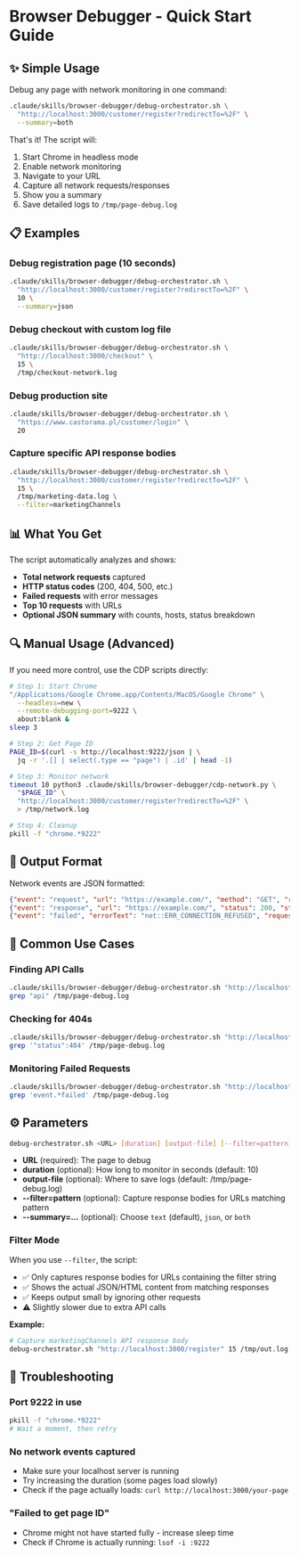 # Browser Debugger - Quick Start Guide

## ✨ Simple Usage

Debug any page with network monitoring in one command:

```bash
.claude/skills/browser-debugger/debug-orchestrator.sh \
  "http://localhost:3000/customer/register?redirectTo=%2F" \
  --summary=both
```

That's it! The script will:
1. Start Chrome in headless mode
2. Enable network monitoring
3. Navigate to your URL
4. Capture all network requests/responses
5. Show you a summary
6. Save detailed logs to `/tmp/page-debug.log`

## 📋 Examples

### Debug registration page (10 seconds)
```bash
.claude/skills/browser-debugger/debug-orchestrator.sh \
  "http://localhost:3000/customer/register?redirectTo=%2F" \
  10 \
  --summary=json
```

### Debug checkout with custom log file
```bash
.claude/skills/browser-debugger/debug-orchestrator.sh \
  "http://localhost:3000/checkout" \
  15 \
  /tmp/checkout-network.log
```

### Debug production site
```bash
.claude/skills/browser-debugger/debug-orchestrator.sh \
  "https://www.castorama.pl/customer/login" \
  20
```

### Capture specific API response bodies
```bash
.claude/skills/browser-debugger/debug-orchestrator.sh \
  "http://localhost:3000/customer/register?redirectTo=%2F" \
  15 \
  /tmp/marketing-data.log \
  --filter=marketingChannels
```

## 📊 What You Get

The script automatically analyzes and shows:
- **Total network requests** captured
- **HTTP status codes** (200, 404, 500, etc.)
- **Failed requests** with error messages
- **Top 10 requests** with URLs
- **Optional JSON summary** with counts, hosts, status breakdown

## 🔍 Manual Usage (Advanced)

If you need more control, use the CDP scripts directly:

```bash
# Step 1: Start Chrome
"/Applications/Google Chrome.app/Contents/MacOS/Google Chrome" \
  --headless=new \
  --remote-debugging-port=9222 \
  about:blank &
sleep 3

# Step 2: Get Page ID
PAGE_ID=$(curl -s http://localhost:9222/json | \
  jq -r '.[] | select(.type == "page") | .id' | head -1)

# Step 3: Monitor network
timeout 10 python3 .claude/skills/browser-debugger/cdp-network.py \
  "$PAGE_ID" \
  "http://localhost:3000/customer/register?redirectTo=%2F" \
  > /tmp/network.log

# Step 4: Cleanup
pkill -f "chrome.*9222"
```

## 📝 Output Format

Network events are JSON formatted:

```json
{"event": "request", "url": "https://example.com/", "method": "GET", "requestId": "..."}
{"event": "response", "url": "https://example.com/", "status": 200, "statusText": "OK", "mimeType": "text/html", "requestId": "..."}
{"event": "failed", "errorText": "net::ERR_CONNECTION_REFUSED", "requestId": "..."}
```

## 🎯 Common Use Cases

### Finding API Calls
```bash
.claude/skills/browser-debugger/debug-orchestrator.sh "http://localhost:3000/mypage" 15
grep "api" /tmp/page-debug.log
```

### Checking for 404s
```bash
.claude/skills/browser-debugger/debug-orchestrator.sh "http://localhost:3000/mypage" 10
grep '"status":404' /tmp/page-debug.log
```

### Monitoring Failed Requests
```bash
.claude/skills/browser-debugger/debug-orchestrator.sh "http://localhost:3000/mypage" 10
grep 'event.*failed' /tmp/page-debug.log
```

## ⚙️ Parameters

```bash
debug-orchestrator.sh <URL> [duration] [output-file] [--filter=pattern] [--summary=text|json|both]
```

- **URL** (required): The page to debug
- **duration** (optional): How long to monitor in seconds (default: 10)
- **output-file** (optional): Where to save logs (default: /tmp/page-debug.log)
- **--filter=pattern** (optional): Capture response bodies for URLs matching pattern
- **--summary=...** (optional): Choose `text` (default), `json`, or `both`

### Filter Mode

When you use `--filter`, the script:
- ✅ Only captures response bodies for URLs containing the filter string
- ✅ Shows the actual JSON/HTML content from matching responses
- ✅ Keeps output small by ignoring other requests
- ⚠️ Slightly slower due to extra API calls

**Example:**
```bash
# Capture marketingChannels API response body
debug-orchestrator.sh "http://localhost:3000/register" 15 /tmp/out.log --filter=marketingChannels
```

## 🚨 Troubleshooting

### Port 9222 in use
```bash
pkill -f "chrome.*9222"
# Wait a moment, then retry
```

### No network events captured
- Make sure your localhost server is running
- Try increasing the duration (some pages load slowly)
- Check if the page actually loads: `curl http://localhost:3000/your-page`

### "Failed to get page ID"
- Chrome might not have started fully - increase sleep time
- Check if Chrome is actually running: `lsof -i :9222`
